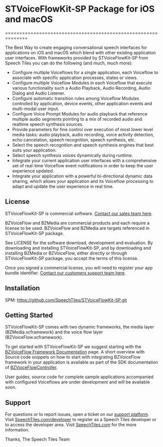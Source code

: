 # STVoiceFlowKit-SP Package for iOS and macOS
 ==============================================================

The Best Way to create engaging conversational speech interfaces for applications on iOS and macOS which blend with other existing application user interfaces. With frameworks provided by STVoiceFlowKit-SP from Speech Tiles you can do the following (and much, much more):

* Configure multiple Voiceflows for a single application, each Voiceflow to associate with specific application processes, states or views.
* Configure multiple Voiceflow Modules in each Voiceflow that execute various functionality such a Audio Playback, Audio Recording, Audio Dialog and Audio Listener.
* Configure automatic transition rules among Voiceflow Modules controlled by application, device events, other application events and multi-modal user input.
* Configure Voice Prompt Modules for audio playback that reference multiple audio segments pointing to a mix of recorded audio and realtime speech synthesis sources.
* Provide parameters for fine control over execution of most lower level media tasks: audio playback, audio recording, voice activity detection, echo cancelation, speech recognition, speech synthesis, etc.
* Select the speech recognition and speech synthesis engines that best suits your application.
* Select speech synthesis voices dynamically during runtime.
* Integrate your current application user interfaces with a comprehensive set of real-time Voiceflow event notifications in order to keep the user experience updated.
* Integrate your application with a powerful bi-directional dynamic data sharing, which allows your application and its Voiceflow processing to adapt and update the user experience in real time.

## License

STVoiceFlowKit-SP is commercial software. [Contact our sales team here](https://speechtiles.com/contact-us.php).

BZVoiceFlow and BZMedia are commercial products and each require a license to be used. BZVoiceFlow and BZMedia are targets referenced in STVoiceFlowKit-SP package.

See LICENSE for the software download, development and evaluation. By downloading and installing STVoiceFlowKit-SP, and by downloading and installing BZMedia or BZVoiceFlow, either directly or through STVoiceFlowKit-SP package, you accept the terms of this license.

Once you signed a commercial license, you will need to register your app bundle identifier. [Contact our customers support team here](https://speechtiles.com/developer/support.php). 

## Installation

SPM: https://github.com/SpeechTiles/STVoiceFlowKit-SP.git

## Getting Started

STVoiceFlowKit-SP comes with two dynamic frameworks, the media layer (BZMedia.xcframework) and the voice flow layer (BZVoiceFlow.xcframework).

To get started with STVoiceFlowKit-SP we suggest starting with the [BZVoiceFlow Framework Documentation](https://speechtiles.com/developerdoc/BZVoiceFlowDoc/macOS-iOS/api/html/index.php) page. A short overview with Source code snippets on how to start with integrating BZVoiceFlow framework in your application is available as part of the SDK documentation of [BZVoiceFlowController](https://speechtiles.com/developerdoc/BZVoiceFlowDoc/macOS-iOS/api/html/Classes/BZVoiceFlowController.php).

User guides, source code for complete sample applications accompanied with configured Voiceflows are under development and will be available soon.

## Support

For questions or to report issues, open a ticket on our [support platform](https://speechtiles.com/developer/support.php). Visit [SpeechTiles.com/developer](https://www.speechTiles.com/developer) to register as a Speech Tiles developer or to access the developer area. Visit [SpeechTiles.com](https://www.speechTiles.com) for the more information.

Thanks,
The Speech Tiles Team
